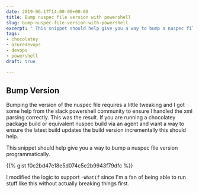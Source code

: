```yaml
---
date: 2019-06-17T14:00:00+00:00
title: Bump nuspec file version with powershell
slug: bump-nuspec-file-version-with-powershell
excerpt: " This snippet should help give you a way to bump a nuspec file version programmatically."
tags:
- chocolatey
- azuredevops
- devops
- powershell
draft: true

---
```

## Bump Version

Bumping the version of the nuspec file requires a little tweaking and I got some help from the slack powershell community to ensure I handled the xml parsing correctly. This was the result. If you are running a chocolatey package build or equivalent nuspec build via an agent and want a way to ensure the latest build updates the build version incrementally this should help. 

This snippet should help give you a way to bump a nuspec file version programmatically.

{{% gist f0c2bd47e18e5d074c5e2b9943f79dfc %}}

I modified the logic to support `-WhatIf` since I'm a fan of being able to run stuff like this without actually breaking things first.